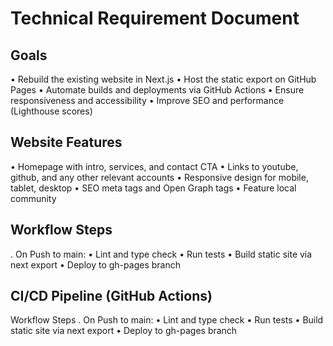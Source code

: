 # Technical Requirement Document


## Goals

•	Rebuild the existing website in Next.js
•	Host the static export on GitHub Pages
•	Automate builds and deployments via GitHub Actions
•	Ensure responsiveness and accessibility
•	Improve SEO and performance (Lighthouse scores)


## Website Features
•	Homepage with intro, services, and contact CTA
•	Links to youtube, github, and any other relevant accounts
•	Responsive design for mobile, tablet, desktop
•	SEO meta tags and Open Graph tags
•	Feature local community


## Workflow Steps

.	On Push to main:
•	Lint and type check
•	Run tests
•	Build static site via next export
•	Deploy to gh-pages branch


## CI/CD Pipeline (GitHub Actions)

Workflow Steps
.	On Push to main:
•	Lint and type check
•	Run tests
•	Build static site via next export
•	Deploy to gh-pages branch


